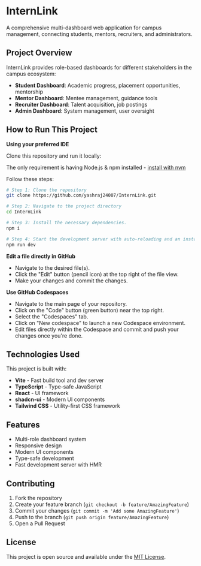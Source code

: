 # InternLink

A comprehensive multi-dashboard web application for campus management, connecting students, mentors, recruiters, and administrators.

## Project Overview

InternLink provides role-based dashboards for different stakeholders in the campus ecosystem:
- **Student Dashboard**: Academic progress, placement opportunities, mentorship
- **Mentor Dashboard**: Mentee management, guidance tools
- **Recruiter Dashboard**: Talent acquisition, job postings
- **Admin Dashboard**: System management, user oversight

## How to Run This Project

**Using your preferred IDE**

Clone this repository and run it locally:

The only requirement is having Node.js & npm installed - [install with nvm](https://github.com/nvm-sh/nvm#installing-and-updating)

Follow these steps:

```sh
# Step 1: Clone the repository
git clone https://github.com/yashraj24007/InternLink.git

# Step 2: Navigate to the project directory
cd InternLink

# Step 3: Install the necessary dependencies.
npm i

# Step 4: Start the development server with auto-reloading and an instant preview.
npm run dev
```

**Edit a file directly in GitHub**

- Navigate to the desired file(s).
- Click the "Edit" button (pencil icon) at the top right of the file view.
- Make your changes and commit the changes.

**Use GitHub Codespaces**

- Navigate to the main page of your repository.
- Click on the "Code" button (green button) near the top right.
- Select the "Codespaces" tab.
- Click on "New codespace" to launch a new Codespace environment.
- Edit files directly within the Codespace and commit and push your changes once you're done.

## Technologies Used

This project is built with:

- **Vite** - Fast build tool and dev server
- **TypeScript** - Type-safe JavaScript
- **React** - UI framework
- **shadcn-ui** - Modern UI components
- **Tailwind CSS** - Utility-first CSS framework

## Features

- Multi-role dashboard system
- Responsive design
- Modern UI components
- Type-safe development
- Fast development server with HMR

## Contributing

1. Fork the repository
2. Create your feature branch (`git checkout -b feature/AmazingFeature`)
3. Commit your changes (`git commit -m 'Add some AmazingFeature'`)
4. Push to the branch (`git push origin feature/AmazingFeature`)
5. Open a Pull Request

## License

This project is open source and available under the [MIT License](LICENSE).
